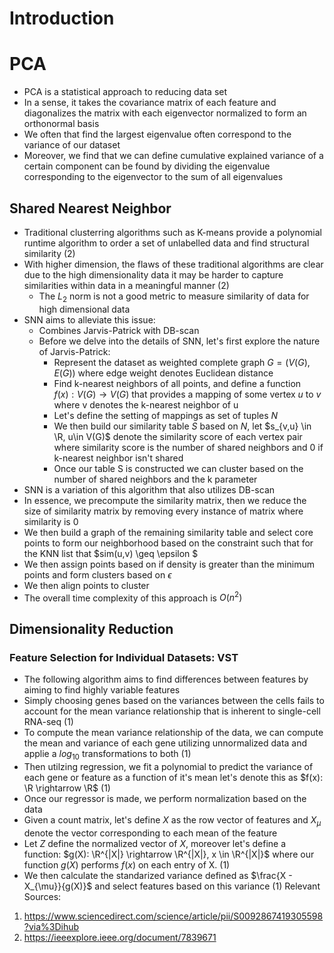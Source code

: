 # Introduction 
# PCA
- PCA is a statistical approach to reducing data set 
- In a sense, it takes the covariance matrix of each feature and diagonalizes the matrix with each eigenvector normalized to form an orthonormal basis 
- We often that find the largest eigenvalue often correspond to the variance of our dataset
- Moreover, we find that we can define cumulative explained variance of a certain component can be found by dividing the eigenvalue corresponding to the eigenvector to the sum of all eigenvalues
## Shared Nearest Neighbor
- Traditional clusterring algorithms such as K-means provide a polynomial runtime algorithm to order a set of unlabelled data and find structural similarity (2)
- With higher dimension, the flaws of these traditional algorithms are clear due to the high dimensionality data it may be harder to capture similarities within data in a meaningful manner (2)
  -  The $L_2$ norm is not a good metric to measure similarity of data for high dimensional data
- SNN aims to alleviate this issue:
  - Combines Jarvis-Patrick with DB-scan 
  - Before we delve into the details of SNN, let's first explore the nature of Jarvis-Patrick:
    - Represent the dataset as weighted complete graph $G = (V(G),E(G))$ where edge weight denotes Euclidean distance 
    - Find k-nearest neighbors of all points, and define a function $f(x): V(G) \rightarrow V(G)$ that provides a mapping of some vertex $u$ to $v$ where v denotes the k-nearest neighbor of u 
    - Let's define the setting of mappings as set of tuples $N$
    - We then build our similarity table $S$ based on $N$, let $s_{v,u} \in \R, u\in V(G)$ denote the similarity score of each vertex pair where similarity score is the number of shared neighbors and 0 if k-nearest neighbor isn't shared
    - Once our table S is constructed we can cluster based on the number of shared neighbors and the k parameter
- SNN is a variation of this algorithm that also utilizes DB-scan
- In essence, we precompute the similarity matrix, then we reduce the size of similarity matrix by removing every instance of matrix where similarity is 0
- We then build a graph of the remaining similarity table and select core points to form our neighborhood based on the constraint such that for the KNN list that $sim(u,v) \geq \epsilon $
- We then assign points based on if density is greater than the minimum points and form clusters based on $\epsilon$
- We then align points to cluster
- The overall time complexity of this approach is $O(n^2)$
## Dimensionality Reduction 
### Feature Selection for Individual Datasets: VST
- The following algorithm aims to find differences between features by aiming to find highly variable features
- Simply choosing genes based on the variances between the cells fails to account for the mean variance relationship that is inherent to single-cell RNA-seq (1)
- To compute the mean variance relationship of the data, we can compute the mean and variance of each gene utilizing unnormalized data and applie a $log_{10}$ transformations to both (1)
- Then utilzing regression, we fit a polynomial to predict the variance of each gene or feature as a function of it's mean let's denote this as $f(x): \R \rightarrow \R$ (1)
- Once our regressor is made, we perform normalization based on the data 
- Given a count matrix, let's define $X$ as the row vector of features and $X_{\mu}$ denote the vector corresponding to each mean of the feature
- Let $Z$ define the normalized vector of $X$, moreover let's define a function: $g(X): \R^{|X|} \rightarrow \R^{|X|}, x \in \R^{|X|}$  where our function $g(X)$ performs $f(x)$ on each entry of X. (1)
- We then calculate the standarized variance defined as $\frac{X - X_{\mu}}{g(X)}$ and select features based on this variance (1)
Relevant Sources:
1. https://www.sciencedirect.com/science/article/pii/S0092867419305598?via%3Dihub
2. https://ieeexplore.ieee.org/document/7839671

